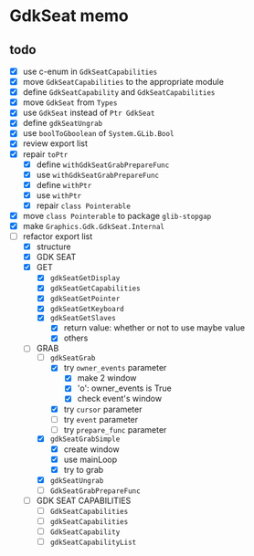 GdkSeat memo
============

todo
----

* [x] use c-enum in `GdkSeatCapabilities`
* [x] move `GdkSeatCapabilities` to the appropriate module
* [x] define `GdkSeatCapability` and `GdkSeatCapabilities`
* [x] move `GdkSeat` from `Types`
* [x] use `GdkSeat` instead of `Ptr GdkSeat`
* [x] define `gdkSeatUngrab`
* [x] use `boolToGboolean` of `System.GLib.Bool`
* [x] review export list
* [x] repair `toPtr`
	+ [x] define `withGdkSeatGrabPrepareFunc`
	+ [x] use `withGdkSeatGrabPrepareFunc`
	+ [x] define `withPtr`
	+ [x] use `withPtr`
	+ [x] repair `class Pointerable`
* [x] move `class Pointerable` to package `glib-stopgap`
* [x] make `Graphics.Gdk.GdkSeat.Internal`
* [ ] refactor export list
	+ [x] structure
	+ [x] GDK SEAT
	+ [x] GET
		- [x] `gdkSeatGetDisplay`
		- [x] `gdkSeatGetCapabilities`
		- [x] `gdkSeatGetPointer`
		- [x] `gdkSeatGetKeyboard`
		- [x] `gdkSeatGetSlaves`
			* [x] return value: whether or not to use maybe value
			* [x] others
	+ [ ] GRAB
		- [ ] `gdkSeatGrab`
			* [x] try `owner_events` parameter
				+ [x] make 2 window
				+ [x] 'o': owner_events is True
				+ [x] check event's window
			* [x] try `cursor` parameter
			* [ ] try `event` parameter
			* [ ] try `prepare_func` parameter
		- [x] `gdkSeatGrabSimple`
			* [x] create window
			* [x] use mainLoop
			* [x] try to grab
		- [x] `gdkSeatUngrab`
		- [ ] `GdkSeatGrabPrepareFunc`
	+ [ ] GDK SEAT CAPABILITIES
		- [ ] `GdkSeatCapabilities`
		- [ ] `gdkSeatCapabilities`
		- [ ] `GdkSeatCapability`
		- [ ] `gdkSeatCapabilityList`
